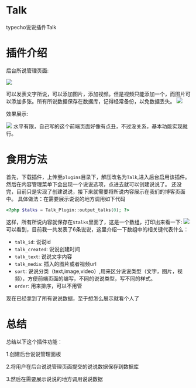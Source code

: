 # Talk
typecho说说插件Talk

# 插件介绍
后台所说管理页面:

![](http://metu.ztongyang.cn/typecho/20200506104201.png-yasuo)

可以发表文字所说，可以添加图片，添加视频。但是视频只能添加一个，而图片可以添加多张。所有所说数据保存在数据库，记得经常备份，以免数据丢失。
![](http://metu.ztongyang.cn/typecho/20200506104629.png-yasuo)

效果展示:

![](http://metu.ztongyang.cn/typecho/20200506104819.png-yasuo)
水平有限，自己写的这个前端页面好像有点丑，不过没关系，基本功能实现就行。

# 食用方法
首先，下载插件，上传至`plugins`目录下，解压改名为`Talk`,进入后台启用该插件。
然后在内容管理菜单下会出现一个说说选项，点进去就可以创建说说了。
还没完，目前只是实现了创建说说，接下来就需要将所说内容展示在我们的博客页面中。
具体做法：在需要展示说说的地方调用如下代码
```php
<?php $talks = Talk_Plugin::output_talks(0); ?>
```
这样，所有所说内容就保存在`$talks`里面了，这是一个数组，打印出来看一下:
![](http://metu.ztongyang.cn/typecho/20200506110644.png-yasuo)
可以看到，目前我一共发表了6条说说，这里介绍一下数组中的相关键代表什么：

+ `talk_id`: 说说id
+ `talk_created`: 说说创建时间
+ `talk_text`: 说说文字内容
+ `talk_media`: 插入的图片或者视频url
+ `sort`: 说说分类（text,image,video）,用来区分说说类型（文字，图片，视频），方便前端页面的编写，不同的说说类型，写不同的样式。
+ `order`: 用来排序，可以不用管


现在已经拿到了所有说说数据，至于想怎么展示就看个人了
# 总结
总结以下这个插件功能：

1.创建后台说说管理面板

2.将用户在后台说说管理页面提交的说说数据保存到数据库

3.然后在需要展示说说的地方调用说说数据
